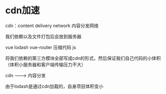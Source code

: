 # cdn加速

cdn：content delivery network 内容分发网络

我们依赖以及文件打包后会放到服务器

vue lodash vue-router 压缩代码 js

将我们依赖的第三方模块全部写成cdn的形式，然后保证我们自己代码的小体积（体积小服务器和客户端传输压力不大）

cdn ---> 内容分发

由于lodash是通过cdn加载的，自身项目体积变小